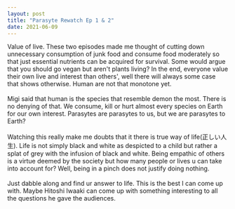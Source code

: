 ```yaml
---
layout: post
title: "Parasyte Rewatch Ep 1 & 2"
date: 2021-06-09
---
```


Value of live. These two episodes made me thought of cutting down unnecessary consumption of junk food and consume food moderately so that just essential nutrients can be acquired for survival. Some would argue that you should go vegan but aren't plants living? In the end, everyone value their own live and interest than others', well there will always some case that shows otherwise. Human are not that monotone yet.<br><br>
Migi said that human is the species that resemble demon the most. There is no denying of that. We consume, kill or hurt almost every species on Earth for our own interest. Parasytes are parasytes to us, but we are parasytes to Earth?<br><br>
Watching this really make me doubts that it there is true way of life(正しい人生). Life is not simply black and white as despicted to a child but rather a splat of grey with the infusion of black and white. Being empathic of others is a virtue deemed by the society but how many people or lives u can take into account for? Well, being in a pinch does not justify doing nothing. <br><br>
Just dabble along and find ur answer to life. This is the best I can come up with. Maybe Hitoshi Iwaaki can come up with something interesting to all the questions he  gave the audiences.
